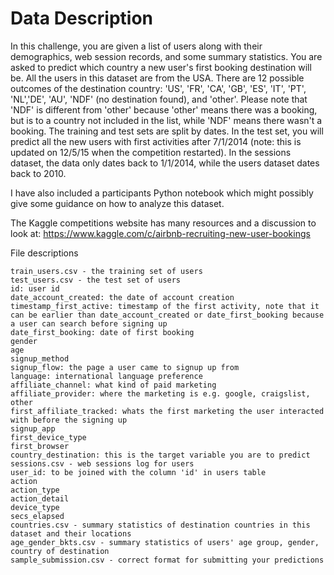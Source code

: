 # Data Description

In this challenge, you are given a list of users along with their demographics, web session records, and some summary statistics. You 
are asked to predict which country a new user's first booking destination will be. All the users in this dataset are from the USA.
There are 12 possible outcomes of the destination country: 'US', 'FR', 'CA', 'GB', 'ES', 'IT', 'PT', 'NL','DE', 'AU', 'NDF' (no 
destination found), and 'other'. Please note that 'NDF' is different from 'other' because 'other' means there was a booking, but is to a
country not included in the list, while 'NDF' means there wasn't a booking.
The training and test sets are split by dates. In the test set, you will predict all the new users with first activities after 7/1/2014 
(note: this is updated on 12/5/15 when the competition restarted). In the sessions dataset, the data only dates back to 1/1/2014, while 
the users dataset dates back to 2010. 

I have also included a participants Python notebook which might possibly give some guidance on how to analyze this dataset.

The Kaggle competitions website has many resources and a discussion to look at: 
https://www.kaggle.com/c/airbnb-recruiting-new-user-bookings


File descriptions

    train_users.csv - the training set of users
    test_users.csv - the test set of users
    id: user id
    date_account_created: the date of account creation
    timestamp_first_active: timestamp of the first activity, note that it can be earlier than date_account_created or date_first_booking because a user can search before signing up
    date_first_booking: date of first booking
    gender
    age
    signup_method
    signup_flow: the page a user came to signup up from
    language: international language preference
    affiliate_channel: what kind of paid marketing
    affiliate_provider: where the marketing is e.g. google, craigslist, other
    first_affiliate_tracked: whats the first marketing the user interacted with before the signing up
    signup_app
    first_device_type
    first_browser
    country_destination: this is the target variable you are to predict
    sessions.csv - web sessions log for users
    user_id: to be joined with the column 'id' in users table
    action
    action_type
    action_detail
    device_type
    secs_elapsed
    countries.csv - summary statistics of destination countries in this dataset and their locations
    age_gender_bkts.csv - summary statistics of users' age group, gender, country of destination
    sample_submission.csv - correct format for submitting your predictions



